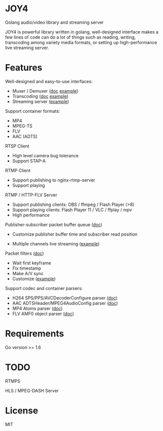 # JOY4

Golang audio/video library and streaming server

JOY4 is powerful library written in golang, well-designed interface makes a few lines of code can do a lot of things such as reading, writing, transcoding among variety media formats, or setting up high-performance live streaming server.

# Features 

Well-designed and easy-to-use interfaces:

- Muxer / Demuxer ([doc](https://godoc.org/github.com/datarhei/joy4/av#Demuxer) [example](https://github.com/datarhei/joy4/blob/master/examples/open_probe_file/main.go))
- Transcoding ([doc](https://godoc.org/github.com/datarhei/joy4/av/transcode) [example](https://github.com/datarhei/joy4/blob/master/examples/transcode/main.go))
- Streaming server ([example](https://github.com/datarhei/joy4/blob/master/examples/http_flv_and_rtmp_server/main.go))

Support container formats:

- MP4
- MPEG-TS
- FLV
- AAC (ADTS)

RTSP Client
- High level camera bug tolerance
- Support STAP-A

RTMP Client
- Support publishing to nginx-rtmp-server
- Support playing

RTMP / HTTP-FLV Server 
- Support publishing clients: OBS / ffmpeg / Flash Player (>8)
- Support playing clients: Flash Player 11 / VLC / ffplay / mpv
- High performance


Publisher-subscriber packet buffer queue ([doc](https://godoc.org/github.com/datarhei/joy4/av/pubsub))

- Customize publisher buffer time and subscriber read position


- Multiple channels live streaming ([example](https://github.com/datarhei/joy4/blob/master/examples/rtmp_server_channels/main.go))

Packet filters ([doc](https://godoc.org/github.com/datarhei/joy4/av/pktque))

- Wait first keyframe
- Fix timestamp
- Make A/V sync
- Customize ([example](https://github.com/datarhei/joy4/blob/master/examples/rtmp_server_channels/main.go#L19))

Support codec and container parsers:

- H264 SPS/PPS/AVCDecoderConfigure parser ([doc](https://godoc.org/github.com/datarhei/joy4/codec/h264parser))
- AAC ADTSHeader/MPEG4AudioConfig parser ([doc](https://godoc.org/github.com/datarhei/joy4/codec/aacparser))
- MP4 Atoms parser ([doc](https://godoc.org/github.com/datarhei/joy4/format/mp4/mp4io))
- FLV AMF0 object parser ([doc](https://godoc.org/github.com/datarhei/joy4/format/flv/flvio))

# Requirements

Go version >= 1.6

# TODO

RTMPS

HLS / MPEG-DASH Server

# License

MIT
